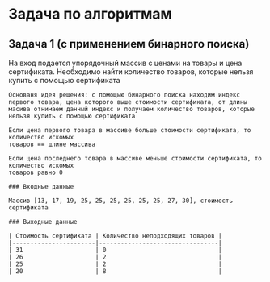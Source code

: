 # Задача по алгоритмам

## Задача 1 (с применением бинарного поиска)

На вход подается упорядочный массив с ценами на товары и цена сертификата.
Необходимо найти количество товаров, которые нельзя купить с 
помощью сертификата

 ```
Основаня идея решения: с помощью бинарного поиска находим индекс
первого товара, цена которого выше стоимости сертификата, от длины 
масива отнимаем данный индекс и получаем количество товаров, которые 
нельзя купить с помощью сертификата
```
```
Если цена первого товара в массиве больше стоимости сертификата, то количество искомых 
товаров == длине массива
```

```
Если цена последнего товара в массиве меньше стоимости сертификата, то количество искомых 
товаров равно 0
```

```
### Входные данные 

Массив [13, 17, 19, 25, 25, 25, 25, 25, 25, 27, 30], стоимость сертификата

### Выходные данные

| Стоимость сертификата | Количество неподходящих товаров | 
|-----------------------|---------------------------------|
| 31                    | 0                               |
| 26                    | 2                               |
| 25                    | 2                               |
| 20                    | 8                               |
```
